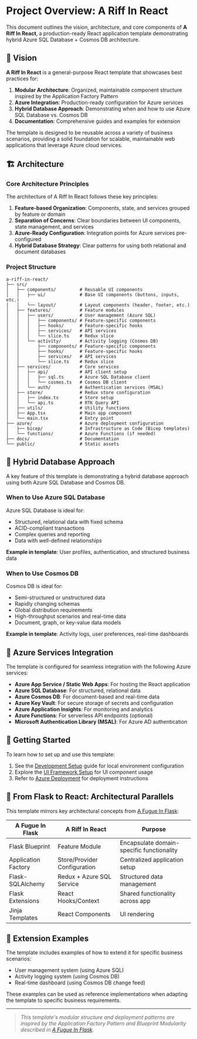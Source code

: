 # Project Overview: A Riff In React

This document outlines the vision, architecture, and core components of **A Riff In React**, a production-ready React application template demonstrating hybrid Azure SQL Database + Cosmos DB architecture.

## 🎯 Vision

**A Riff In React** is a general-purpose React template that showcases best practices for:

1. **Modular Architecture**: Organized, maintainable component structure inspired by the Application Factory Pattern
2. **Azure Integration**: Production-ready configuration for Azure services
3. **Hybrid Database Approach**: Demonstrating when and how to use Azure SQL Database vs. Cosmos DB
4. **Documentation**: Comprehensive guides and examples for extension

The template is designed to be reusable across a variety of business scenarios, providing a solid foundation for scalable, maintainable web applications that leverage Azure cloud services.

## 🏗️ Architecture

### Core Architecture Principles

The architecture of A Riff In React follows these key principles:

1. **Feature-based Organization**: Components, state, and services grouped by feature or domain
2. **Separation of Concerns**: Clear boundaries between UI components, state management, and services
3. **Azure-Ready Configuration**: Integration points for Azure services pre-configured
4. **Hybrid Database Strategy**: Clear patterns for using both relational and document databases

### Project Structure

```
a-riff-in-react/
├── src/
│   ├── components/         # Reusable UI components
│   │   ├── ui/             # Base UI components (buttons, inputs, etc.)
│   │   └── layout/         # Layout components (header, footer, etc.)
│   ├── features/           # Feature modules
│   │   ├── users/          # User management (Azure SQL)
│   │   │   ├── components/ # Feature-specific components
│   │   │   ├── hooks/      # Feature-specific hooks
│   │   │   ├── services/   # API services
│   │   │   └── slice.ts    # Redux slice
│   │   └── activity/       # Activity logging (Cosmos DB)
│   │       ├── components/ # Feature-specific components
│   │       ├── hooks/      # Feature-specific hooks
│   │       ├── services/   # API services
│   │       └── slice.ts    # Redux slice
│   ├── services/           # Core services
│   │   ├── api/            # API client setup
│   │   │   ├── sql.ts      # Azure SQL Database client
│   │   │   └── cosmos.ts   # Cosmos DB client
│   │   └── auth/           # Authentication services (MSAL)
│   ├── store/              # Redux store configuration
│   │   ├── index.ts        # Store setup
│   │   └── api.ts          # RTK Query API
│   ├── utils/              # Utility functions
│   ├── App.tsx             # Main app component
│   └── main.tsx            # Entry point
├── azure/                  # Azure deployment configuration
│   ├── bicep/              # Infrastructure as Code (Bicep templates)
│   └── functions/          # Azure Functions (if needed)
├── docs/                   # Documentation
└── public/                 # Static assets
```

## 🔄 Hybrid Database Approach

A key feature of this template is demonstrating a hybrid database approach using both Azure SQL Database and Cosmos DB.

### When to Use Azure SQL Database

Azure SQL Database is ideal for:
- Structured, relational data with fixed schema
- ACID-compliant transactions
- Complex queries and reporting
- Data with well-defined relationships

**Example in template**: User profiles, authentication, and structured business data

### When to Use Cosmos DB

Cosmos DB is ideal for:
- Semi-structured or unstructured data
- Rapidly changing schemas
- Global distribution requirements
- High-throughput scenarios and real-time data
- Document, graph, or key-value data models

**Example in template**: Activity logs, user preferences, real-time dashboards

## 🔌 Azure Services Integration

The template is configured for seamless integration with the following Azure services:

- **Azure App Service / Static Web Apps**: For hosting the React application
- **Azure SQL Database**: For structured, relational data
- **Azure Cosmos DB**: For document-based and real-time data
- **Azure Key Vault**: For secure storage of secrets and configuration
- **Azure Application Insights**: For monitoring and analytics
- **Azure Functions**: For serverless API endpoints (optional)
- **Microsoft Authentication Library (MSAL)**: For Azure AD authentication

## 🚀 Getting Started

To learn how to set up and use this template:
1. See the [Development Setup](./02-development-setup.md) guide for local environment configuration
2. Explore the [UI Framework Setup](./03-ui-framework-setup.md) for UI component usage
3. Refer to [Azure Deployment](./azure_deployment.md) for deployment instructions

## 🔄 From Flask to React: Architectural Parallels

This template mirrors key architectural concepts from [A Fugue In Flask](https://github.com/HarryJamesGreenblatt/A-Fugue-In-Flask):

| A Fugue In Flask | A Riff In React | Purpose |
|------------------|-----------------|---------|
| Flask Blueprint | Feature Module | Encapsulate domain-specific functionality |
| Application Factory | Store/Provider Configuration | Centralized application setup |
| Flask-SQLAlchemy | Redux + Azure SQL Service | Structured data management |
| Flask Extensions | React Hooks/Context | Shared functionality across app |
| Jinja Templates | React Components | UI rendering |

## 🧩 Extension Examples

The template includes examples of how to extend it for specific business scenarios:
- User management system (using Azure SQL)
- Activity logging system (using Cosmos DB)
- Real-time dashboard (using Cosmos DB change feed)

These examples can be used as reference implementations when adapting the template to specific business requirements.

---

> _This template's modular structure and deployment patterns are inspired by the Application Factory Pattern and Blueprint Modularity described in [A Fugue In Flask](https://github.com/HarryJamesGreenblatt/A-Fugue-In-Flask)._
